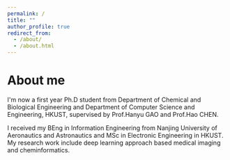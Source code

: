 ```yaml
---
permalink: /
title: ""
author_profile: true
redirect_from: 
  - /about/
  - /about.html
---
```



About me
======
I'm now a first year Ph.D student from Department of Chemical and Biological Engineering and Department of Computer Science and Engineering, HKUST, supervised by Prof.Hanyu GAO and Prof.Hao CHEN. 

I received my BEng in Information Engineering from Nanjing University of Aeronautics and Astronautics and MSc in Electronic Engineering in HKUST. My research work include deep learning approach based medical imaging and cheminformatics.
